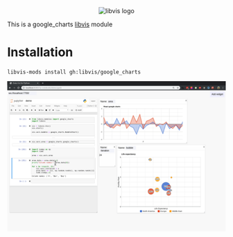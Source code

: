 
<div align="center">
    <img width="312px" alt="libvis logo" src="http://libvis.dev/logo.png"/>
</div>

This is a google_charts [libvis](http://libvis.dev) module

# Installation

`libvis-mods install gh:libvis/google_charts`

![demo gif](images/google-charts.gif)

